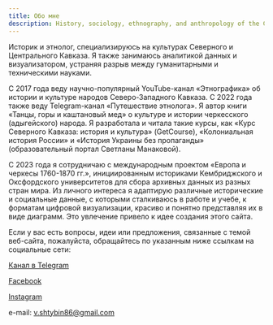 ```yaml
---
title: Обо мне
description: History, sociology, ethnography, and anthropology of the Caucasus using maps, numbers, and storytelling.
---
```


Историк и этнолог, специализируюсь на культурах Северного и Центрального Кавказа. Я также занимаюсь аналитикой данных и визуализатором, устраняя разрыв между гуманитарными и техническими науками.

С 2017 года веду научно-популярный YouTube-канал «Этнографика» об истории и культуре народов Северо-Западного Кавказа. С 2022 года также веду Telegram-канал «Путешествие этнолога». Я автор книги «Танцы, горы и каштановый мед» о культуре и истории черкесского (адыгейского) народа. Я разработала и читала такие курсы, как «Курс Северного Кавказа: история и культура» (GetCourse), «Колониальная история России» и «История Украины без пропаганды» (образовательный портал Светланы Манаковой).

С 2023 года я сотрудничаю с международным проектом «Европа и черкесы 1760-1870 гг.», инициированным историками Кембриджского и Оксфордского университетов для сбора архивных данных из разных стран мира. Из личного интереса я адаптирую различные исторические и социальные данные, с которыми сталкиваюсь в работе и учебе, к форматам цифровой визуализации, красиво и понятно представляя их в виде диаграмм. Это увлечение привело к идее создания этого сайта.

Если у вас есть вопросы, идеи или предложения, связанные с темой веб-сайта, пожалуйста, обращайтесь по указанным ниже ссылкам на социальные сети:

[Канал в Telegram](https://t.me/ethno_notes)

[Facebook](https://www.facebook.com/vitaliy.shtybin)

[Instagram](https://www.instagram.com/shtybin_v/)

e-mail: [v.shtybin86@gmail.com](mailto:v.shtybin86@gmail.com)

